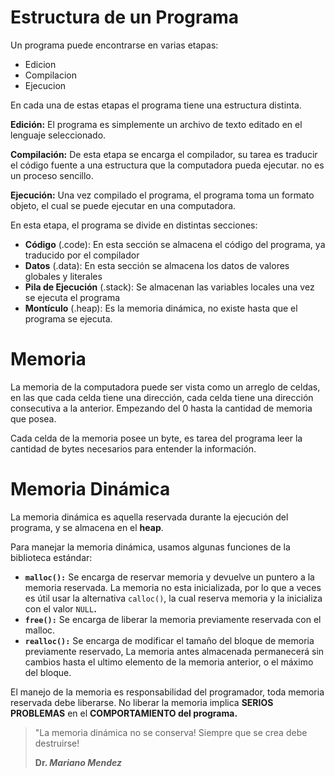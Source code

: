 # Estructura de un Programa

Un programa puede encontrarse en varias etapas:

- Edicion
- Compilacion
- Ejecucion

En cada una de estas etapas el programa tiene una estructura distinta.

**Edición:** El programa es simplemente un archivo de texto editado en el lenguaje seleccionado.

**Compilación:** De esta etapa se encarga el compilador, su tarea es traducir el código fuente a una estructura que la computadora pueda ejecutar. no es un proceso sencillo.

**Ejecución:** Una vez compilado el programa, el programa toma un formato objeto, el cual se puede ejecutar en una computadora. 

En esta etapa, el programa se divide en distintas secciones:

- **Código** (.code): En esta sección se almacena el código del programa, ya traducido por el compilador
- **Datos** (.data): En esta sección se almacena los datos de valores globales y literales
- **Pila de Ejecución** (.stack): Se almacenan las variables locales una vez se ejecuta el programa
- **Montículo** (.heap): Es la memoria dinámica, no existe hasta que el programa se ejecuta.

# Memoria

La memoria de la computadora puede ser vista como un arreglo de celdas, en las que cada celda tiene una dirección, cada celda tiene una dirección consecutiva a la anterior. Empezando del 0 hasta la cantidad de memoria que posea.

Cada celda de la memoria posee un byte, es tarea del programa leer la cantidad de bytes necesarios para entender la información.

# Memoria Dinámica

La memoria dinámica es aquella reservada durante la ejecución del programa, y se almacena en el **heap**.

Para manejar la memoria dinámica, usamos algunas funciones de la biblioteca estándar:

- **`malloc():`** Se encarga de reservar memoria y devuelve un puntero a la memoria reservada. La memoria no esta inicializada, por lo que a veces es útil usar la alternativa `calloc()`, la cual reserva memoria y la inicializa con el valor `NULL`**.**
- **`free():`** Se encarga de liberar la memoria previamente reservada con el malloc.
- **`realloc():`** Se encarga de modificar el tamaño del bloque de memoria previamente reservado, La memoria antes almacenada permanecerá sin cambios hasta el ultimo elemento de la memoria anterior, o el máximo del bloque.

El manejo de la memoria es responsabilidad del programador, toda memoria reservada debe liberarse. No liberar la memoria implica **SERIOS PROBLEMAS** en el **COMPORTAMIENTO del programa.**

> "La memoria dinámica no se conserva! Siempre que se crea debe destruirse!
> 
> 
> **Dr. *Mariano Mendez***
>
